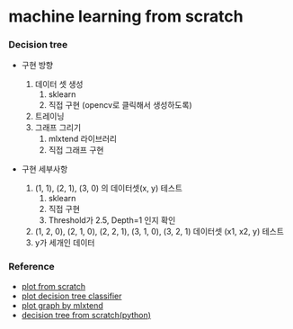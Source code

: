machine learning from scratch
=

### Decision tree 

- 구현 방향
	1. 데이터 셋 생성
		1. sklearn
		2. 직접 구현 (opencv로 클릭해서 생성하도록)
	2. 트레이닝
	3. 그래프 그리기
		1. mlxtend 라이브러리
		2. 직접 그래프 구현

- 구현 세부사항
	1. (1, 1), (2, 1), (3, 0) 의 데이터셋(x, y) 테스트
		1. sklearn
		2. 직접 구현
		3. Threshold가 2.5, Depth=1 인지 확인
	2. (1, 2, 0), (2, 1, 0), (2, 2, 1), (3, 1, 0), (3, 2, 1) 데이터셋 (x1, x2, y) 테스트
	3. y가 세개인 데이터
	



### Reference
- [plot from scratch](https://towardsdatascience.com/hands-on-guide-to-plotting-a-decision-surface-for-ml-in-python-149710ee2a0e)
- [plot decision tree classifier](https://injo.tistory.com/15)
- [plot graph by mlxtend](http://rasbt.github.io/mlxtend/user_guide/plotting/plot_decision_regions/#api)
- [decision tree from scratch(python)](https://towardsdatascience.com/decision-tree-from-scratch-in-python-46e99dfea775)

